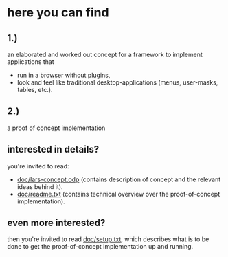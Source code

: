 
# here you can find

## 1.)
an elaborated and worked out concept for a framework to implement applications that

  - run in a browser without plugins,
  - look and feel like traditional desktop-applications (menus, user-masks, tables, etc.).

## 2.)
a proof of concept implementation


## interested in details?

you're invited to read:
- [doc/lars-concept.odp](https://github.com/rob31415/lars/blob/master/doc/lars_the_hero_concept_v05-13.odp) (contains description of concept and the relevant ideas behind it).
- [doc/readme.txt](https://github.com/rob31415/lars/blob/master/doc/readme.txt) (contains technical overview over the proof-of-concept implementation).

## even more interested?

then you're invited to read [doc/setup.txt](https://github.com/rob31415/lars/blob/master/doc/setup.txt), which describes what is to be done to get the proof-of-concept implementation up and running.
